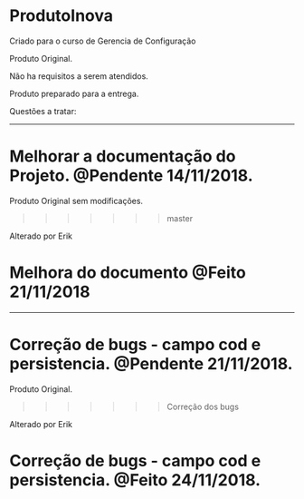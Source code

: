 # ProdutoInova
Criado para o curso de Gerencia de Configuração

Produto Original.

Não ha requisitos a serem atendidos.

Produto preparado para a entrega.

Questões a tratar:
___________________________________________

Melhorar a documentação do Projeto. @Pendente 14/11/2018.
=======
Produto Original sem modificações.

>>>>>>> master

Alterado por Erik

Melhora do documento @Feito 21/11/2018
=======
___________________________________________

Correção de bugs - campo cod e persistencia. @Pendente 21/11/2018.
=======
Produto Original.

>>>>>>> Correção dos bugs

Alterado por Erik

Correção de bugs - campo cod e persistencia. @Feito 24/11/2018.
=======
